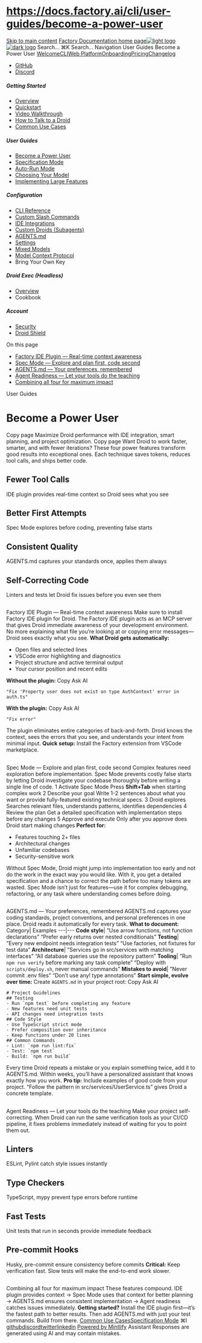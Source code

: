 # https://docs.factory.ai/cli/user-guides/become-a-power-user

[Skip to main content](https://docs.factory.ai/cli/user-guides/become-a-power-user#content-area)
[Factory Documentation home page![light logo](https://mintcdn.com/factory/znfImxXlrso1kEgo/logo/light.svg?fit=max&auto=format&n=znfImxXlrso1kEgo&q=85&s=d542d979e6c1a1ab8ddddac1a646a327)![dark logo](https://mintcdn.com/factory/znfImxXlrso1kEgo/logo/dark.svg?fit=max&auto=format&n=znfImxXlrso1kEgo&q=85&s=5c00942d328806f6cdcc3c0b95cda358)](https://docs.factory.ai/)
Search...
⌘K
Search...
Navigation
User Guides
Become a Power User
[Welcome](https://docs.factory.ai/welcome)[CLI](https://docs.factory.ai/cli/getting-started/overview)[Web Platform](https://docs.factory.ai/web/getting-started/overview)[Onboarding](https://docs.factory.ai/onboarding)[Pricing](https://docs.factory.ai/pricing)[Changelog](https://docs.factory.ai/changelog/1-8)
  * [GitHub](https://github.com/factory-ai/factory)
  * [Discord](https://discord.gg/EQ2DQM2F)


##### Getting Started
  * [Overview](https://docs.factory.ai/cli/getting-started/overview)
  * [Quickstart](https://docs.factory.ai/cli/getting-started/quickstart)
  * [Video Walkthrough](https://docs.factory.ai/cli/getting-started/video-walkthrough)
  * [How to Talk to a Droid](https://docs.factory.ai/cli/getting-started/how-to-talk-to-a-droid)
  * [Common Use Cases](https://docs.factory.ai/cli/getting-started/common-use-cases)


##### User Guides
  * [Become a Power User](https://docs.factory.ai/cli/user-guides/become-a-power-user)
  * [Specification Mode](https://docs.factory.ai/cli/user-guides/specification-mode)
  * [Auto-Run Mode](https://docs.factory.ai/cli/user-guides/auto-run)
  * [Choosing Your Model](https://docs.factory.ai/cli/user-guides/choosing-your-model)
  * [Implementing Large Features](https://docs.factory.ai/cli/user-guides/implementing-large-features)


##### Configuration
  * [CLI Reference](https://docs.factory.ai/cli/configuration/cli-reference)
  * [Custom Slash Commands](https://docs.factory.ai/cli/configuration/custom-slash-commands)
  * [IDE Integrations](https://docs.factory.ai/cli/configuration/ide-integrations)
  * [Custom Droids (Subagents)](https://docs.factory.ai/cli/configuration/custom-droids)
  * [AGENTS.md](https://docs.factory.ai/cli/configuration/agents-md)
  * [Settings](https://docs.factory.ai/cli/configuration/settings)
  * [Mixed Models](https://docs.factory.ai/cli/configuration/mixed-models)
  * [Model Context Protocol](https://docs.factory.ai/cli/configuration/mcp)
  * Bring Your Own Key


##### Droid Exec (Headless)
  * [Overview](https://docs.factory.ai/cli/droid-exec/overview)
  * Cookbook


##### Account
  * [Security](https://docs.factory.ai/cli/account/security)
  * [Droid Shield](https://docs.factory.ai/cli/account/droid-shield)


On this page
  * [Factory IDE Plugin — Real-time context awareness](https://docs.factory.ai/cli/user-guides/become-a-power-user#factory-ide-plugin-%E2%80%94-real-time-context-awareness)
  * [Spec Mode — Explore and plan first, code second](https://docs.factory.ai/cli/user-guides/become-a-power-user#spec-mode-%E2%80%94-explore-and-plan-first%2C-code-second)
  * [AGENTS.md — Your preferences, remembered](https://docs.factory.ai/cli/user-guides/become-a-power-user#agents-md-%E2%80%94-your-preferences%2C-remembered)
  * [Agent Readiness — Let your tools do the teaching](https://docs.factory.ai/cli/user-guides/become-a-power-user#agent-readiness-%E2%80%94-let-your-tools-do-the-teaching)
  * [Combining all four for maximum impact](https://docs.factory.ai/cli/user-guides/become-a-power-user#combining-all-four-for-maximum-impact)


User Guides
# Become a Power User
Copy page
Maximize Droid performance with IDE integration, smart planning, and project optimization.
Copy page
Want Droid to work faster, smarter, and with fewer iterations? These four power features transform good results into exceptional ones. Each technique saves tokens, reduces tool calls, and ships better code.
## Fewer Tool Calls
IDE plugin provides real-time context so Droid sees what you see
## Better First Attempts
Spec Mode explores before coding, preventing false starts
## Consistent Quality
AGENTS.md captures your standards once, applies them always
## Self-Correcting Code
Linters and tests let Droid fix issues before you even see them
##
[​](https://docs.factory.ai/cli/user-guides/become-a-power-user#factory-ide-plugin-%E2%80%94-real-time-context-awareness)
Factory IDE Plugin — Real-time context awareness
Make sure to install Factory IDE plugin for Droid. The Factory IDE plugin acts as an MCP server that gives Droid immediate awareness of your development environment. No more explaining what file you’re looking at or copying error messages—Droid sees exactly what you see. **What Droid gets automatically:**
  * Open files and selected lines
  * VSCode error highlighting and diagnostics
  * Project structure and active terminal output
  * Your cursor position and recent edits

**Without the plugin:**
Copy
Ask AI
```
"Fix 'Property user does not exist on type AuthContext' error in auth.ts"

```

**With the plugin:**
Copy
Ask AI
```
"Fix error"

```

The plugin eliminates entire categories of back-and-forth. Droid knows the context, sees the errors that you see, and understands your intent from minimal input.
**Quick setup:** Install the Factory extension from VSCode marketplace.
##
[​](https://docs.factory.ai/cli/user-guides/become-a-power-user#spec-mode-%E2%80%94-explore-and-plan-first%2C-code-second)
Spec Mode — Explore and plan first, code second
Complex features need exploration before implementation. Spec Mode prevents costly false starts by letting Droid investigate your codebase thoroughly before writing a single line of code.
1
Activate Spec Mode
Press **Shift+Tab** when starting complex work
2
Describe your goal
Write 1-2 sentences about what you want or provide fully-featured existing technical specs.
3
Droid explores
Searches relevant files, understands patterns, identifies dependencies
4
Review the plan
Get a detailed specification with implementation steps before any changes
5
Approve and execute
Only after you approve does Droid start making changes
**Perfect for:**
  * Features touching 2+ files
  * Architectural changes
  * Unfamiliar codebases
  * Security-sensitive work

Without Spec Mode, Droid might jump into implementation too early and not do the work in the exact way you would like. With it, you get a detailed specification and a chance to correct the path before too many tokens are wasted.
Spec Mode isn’t just for features—use it for complex debugging, refactoring, or any task where understanding comes before doing.
##
[​](https://docs.factory.ai/cli/user-guides/become-a-power-user#agents-md-%E2%80%94-your-preferences%2C-remembered)
AGENTS.md — Your preferences, remembered
AGENTS.md captures your coding standards, project conventions, and personal preferences in one place. Droid reads it automatically for every task. **What to document:** Category| Examples
---|---
**Code style**|  ”Use arrow functions, not function declarations” “Prefer early returns over nested conditionals”
**Testing**|  ”Every new endpoint needs integration tests” “Use factories, not fixtures for test data”
**Architecture**|  ”Services go in src/services with matching interfaces” “All database queries use the repository pattern”
**Tooling**|  ”Run `npm run verify` before marking any task complete” “Deploy with `scripts/deploy.sh`, never manual commands”
**Mistakes to avoid**|  ”Never commit .env files” “Don’t use any! type annotations”
**Start simple, evolve over time:** Create `AGENTS.md` in your project root:
Copy
Ask AI
```
# Project Guidelines
## Testing
- Run `npm test` before completing any feature
- New features need unit tests
- API changes need integration tests
## Code Style
- Use TypeScript strict mode
- Prefer composition over inheritance
- Keep functions under 20 lines
## Common Commands
- Lint: `npm run lint:fix`
- Test: `npm test`
- Build: `npm run build`

```

Every time Droid repeats a mistake or you explain something twice, add it to AGENTS.md. Within weeks, you’ll have a personalized assistant that knows exactly how you work.
**Pro tip:** Include examples of good code from your project. “Follow the pattern in src/services/UserService.ts” gives Droid a concrete template.
##
[​](https://docs.factory.ai/cli/user-guides/become-a-power-user#agent-readiness-%E2%80%94-let-your-tools-do-the-teaching)
Agent Readiness — Let your tools do the teaching
Make your project self-correcting. When Droid can run the same verification tools as your CI/CD pipeline, it fixes problems immediately instead of waiting for you to point them out.
## Linters
ESLint, Pylint catch style issues instantly
## Type Checkers
TypeScript, mypy prevent type errors before runtime
## Fast Tests
Unit tests that run in seconds provide immediate feedback
## Pre-commit Hooks
Husky, pre-commit ensure consistency before commits
**Critical:** Keep verification fast. Slow tests will make the end-to-end work slower.
##
[​](https://docs.factory.ai/cli/user-guides/become-a-power-user#combining-all-four-for-maximum-impact)
Combining all four for maximum impact
These features compound. IDE plugin provides context → Spec Mode uses that context for better planning → AGENTS.md ensures consistent implementation → Agent readiness catches issues immediately.
**Getting started?** Install the IDE plugin first—it’s the fastest path to better results. Then add AGENTS.md with just your test commands. Build from there.
[Common Use Cases](https://docs.factory.ai/cli/getting-started/common-use-cases)[Specification Mode](https://docs.factory.ai/cli/user-guides/specification-mode)
⌘I
[github](https://github.com/factory-ai/factory)[discord](https://discord.gg/EQ2DQM2F)[twitter](https://twitter.com/factoryAI)[linkedin](https://www.linkedin.com/company/factory-hq/)
[Powered by Mintlify](https://mintlify.com?utm_campaign=poweredBy&utm_medium=referral&utm_source=factory)
Assistant
Responses are generated using AI and may contain mistakes.
